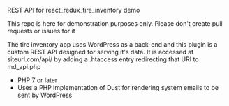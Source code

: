 REST API for react_redux_tire_inventory demo

This repo is here for demonstration purposes only.  Please don't create pull requests or issues for it

The tire inventory app uses WordPress as a back-end and this plugin is a custom REST API designed for serving it's data.  It is accessed at siteurl.com/api/ by adding a .htaccess entry redirecting that URI to md_api.php

* PHP 7 or later
* Uses a PHP implementation of Dust for rendering system emails to be sent by WordPress
